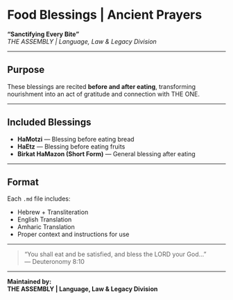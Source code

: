 
# Food Blessings | Ancient Prayers  
**“Sanctifying Every Bite”**  
*THE ASSEMBLY | Language, Law & Legacy Division*

---

## Purpose  
These blessings are recited **before and after eating**, transforming nourishment into an act of gratitude and connection with THE ONE.

---

## Included Blessings

- **HaMotzi** — Blessing before eating bread  
- **HaEtz** — Blessing before eating fruits  
- **Birkat HaMazon (Short Form)** — General blessing after eating

---

## Format

Each `.md` file includes:
- Hebrew + Transliteration  
- English Translation  
- Amharic Translation  
- Proper context and instructions for use

---

> “You shall eat and be satisfied, and bless the LORD your God…”  
> — Deuteronomy 8:10

---

**Maintained by:**  
**THE ASSEMBLY | Language, Law & Legacy Division**
